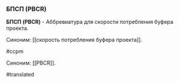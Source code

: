 ### БПСП (PBCR)

**БПСП (PBCR)** - Аббревиатура для скорости потребления буфера проекта.

Синоним: [[скорость потребления буфера проекта]].

#ccpm

Синоним: [[PBCR]].

#translated
